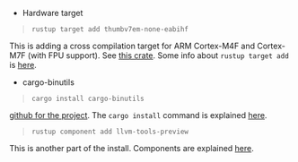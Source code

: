 * Hardware target

> `rustup target add thumbv7em-none-eabihf`

This is adding a cross compilation target for ARM Cortex-M4F and Cortex-M7F (with FPU support). See [this crate](https://docs.rust-embedded.org/cortex-m-quickstart/cortex_m_quickstart/). Some info about `rustup target add` is [here](https://rust-lang.github.io/rustup/cross-compilation.html).

* cargo-binutils

> `cargo install cargo-binutils`

[github for the project](https://github.com/rust-embedded/cargo-binutils). The `cargo install` command is explained [here](https://doc.rust-lang.org/cargo/commands/cargo-install.html).

> `rustup component add llvm-tools-preview`

This is another part of the install. Components are explained [here](https://rust-lang.github.io/rustup/concepts/components.html).
